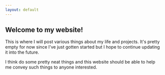 ```yaml
---
layout: default
---
```


## Welcome to my website!

This is where I will post various things about my life and projects.
It's pretty empty for now since I've just gotten started but I hope to continue updating it into the future. 

I think do some pretty neat things and this website should be able to help me convey such things to anyone interested. 

